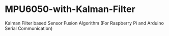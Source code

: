 # MPU6050-with-Kalman-Filter
Kalman Filter based Sensor Fusion Algorithm (For Raspberry Pi and Arduino Serial Communication)  
